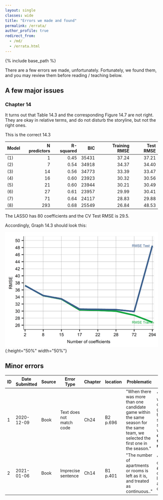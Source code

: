 ```yaml
---
layout: single
classes: wide
title: "Errors we made and found"
permalink: /errata/
author_profile: true
redirect_from:
  - /md/
  - /errata.html
---
```


{% include base_path %}


There are a few errors we made, unfortunately. Fortunately, we found them, and you may review them before reading / teaching below. 

## A few major issues

### Chapter 14
It turns out that Table 14.3 and the corresponding Figure 14.7 are not right. They are okay in relative terms, and do not disturb the storyline, but not the right ones. 

This is the correct 14.3

| Model | N predictors | R-squared |   BIC | Training RMSE | Test RMSE |
|:------|-------------:|----------:|------:|--------------:|----------:|
| \(1\) |            1 |      0.45 | 35431 |         37.24 |     37.21 |
| \(2\) |            7 |      0.54 | 34918 |         34.37 |     34.40 |
| \(3\) |           14 |      0.56 | 34773 |         33.39 |     33.47 |
| \(4\) |           16 |      0.60 | 23923 |         30.32 |     30.56 |
| \(5\) |           21 |      0.60 | 23944 |         30.21 |     30.49 |
| \(6\) |           27 |      0.61 | 23957 |         29.99 |     30.41 |
| \(7\) |           71 |      0.64 | 24117 |         28.83 |     29.88 |
| \(8\) |          293 |      0.68 | 25549 |         26.84 |     48.53 |

The LASSO has 80 coefficients and the CV Test RMSE is 29.5.

Accordingly, Graph 14.3 should look this:

![Graph14.3](images/Ch14_figures/ch14-figure-7-airbnb-model-result-levels.png){:height="50%" width="50%"}  



## Minor errors


|ID | Date Submitted |	Source | Error Type      | Chapter | location |	Problematic | Corrected|
| --- | ------------ |------   | ---------------- | -----|---------| -----------------------------------| ----------------------|
|1    | 2020-12-09   |	Book   | Text does not match code | Ch24 | B2 p.696 |	"When there was more than one candidate game within the same season for the same team, we selected the first one in the season." | "When there was more than one candidate game within the same season for the same team, we selected **one in the season randomly**."|
|2    | 2021-01-06   |	Book   | Imprecise sentence | Ch14 | B1 p.401 |	"The number of apartments or rooms is left as it is, and treated as continuous.." | "The number of **guests to accommodate** or rooms is left as it is, and treated as continuous."|


